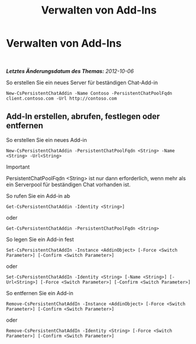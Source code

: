 ﻿---
title: Verwalten von Add-Ins
TOCTitle: Verwalten von Add-Ins
ms:assetid: b84f868e-b36e-4ab4-b284-7db212d401c3
ms:mtpsurl: https://technet.microsoft.com/de-de/library/JJ205193(v=OCS.15)
ms:contentKeyID: 49295190
ms.date: 05/19/2016
mtps_version: v=OCS.15
ms.translationtype: HT
---

# Verwalten von Add-Ins

 

_**Letztes Änderungsdatum des Themas:** 2012-10-06_

So erstellen Sie ein neues Server für beständigen Chat-Add-in

    New-CsPersistentChatAddin -Name Contoso -PersistentChatPoolFqdn client.contoso.com -Url http://contoso.com 

## Add-In erstellen, abrufen, festlegen oder entfernen

So erstellen Sie ein neues Add-in

    New-CsPersistentChatAddin -PersistentChatPoolFqdn <String> -Name <String> -Url<String>


> [!IMPORTANT]
> PersistentChatPoolFqdn &lt;String&gt; ist nur dann erforderlich, wenn mehr als ein Serverpool für beständigen Chat vorhanden ist.



So rufen Sie ein Add-in ab

    Get-CsPersistentChatAddin -Identity <String>]

oder

    Get-CsPersistentChatAddin -PersistentChatPoolFqdn <String>

So legen Sie ein Add-in fest

    Set-CsPersistentChatAddIn -Instance <AddinObject> [-Force <Switch Parameter>] [-Confirm <Switch Parameter>]

oder

    Set-CsPersistentChatAddIn -Identity <String> [-Name <String>] [-Url<String>] [-Force <Switch Parameter>] [-Confirm <Switch Parameter>]

So entfernen Sie ein Add-in

    Remove-CsPersistentChatAddIn -Instance <AddinObject> [-Force <Switch Parameter>] [-Confirm <Switch Parameter>]

oder

    Remove-CsPersistentChatAddIn -Identity <String> [-Force <Switch Parameter>] [-Confirm <Switch Parameter>]

